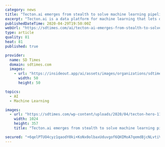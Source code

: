 ```yaml
---
category: news
title: "Tecton.ai emerges from stealth to solve machine learning pipeline challenges"
excerpt: "Tecton.ai is a data platform for machine learning that lets data scientists transform raw data into production-ready features."
publishedDateTime: 2020-04-29T19:50:00Z
webUrl: "https://sdtimes.com/ai/tecton-ai-emerges-from-stealth-to-solve-machine-learning-pipeline-challenges/"
type: article
quality: 81
heat: 81
published: true

provider:
  name: SD Times
  domain: sdtimes.com
  images:
    - url: "https://insideout.app/ai/assets/images/organizations/sdtimes.com-50x50.jpg"
      width: 50
      height: 50

topics:
  - AI
  - Machine Learning

images:
  - url: "https://sdtimes.com/wp-content/uploads/2020/04/tecton-hero-1180px@2x-1024x357.png"
    width: 1024
    height: 357
    title: "Tecton.ai emerges from stealth to solve machine learning pipeline challenges"

secured: "+6qelPTUO4cyz1qaodY0ki+KoNx0olbaxUduvgof6QHIMoA7qemdBjcNLvtiVxeFQFE+uVyhESYyt/NwwTLqXNGbUMWyIAc+3pp9vSULihwemL7JN8CIjjGDLRJ+Hn/qURnuRkXUU4GLmiuiz7aW6Q+rMUodqqBT+tUwjYp6g4YrYtiHh5npZXt7lrSw+TuSkJHs9LUBHmh/aDuFE9T9cJaJvOas3V7na5u6v+154qU9I4EDV17CbargI0Tur5Ni/7NyZotq1ddlnZ5yCWsSXNmDYp/Spf4ZVKtsQDsh+2l4As3zmcfhWxvwObaPuMX3;qDlgmeC5kQfFC1C4F3t/kg=="
---
```


